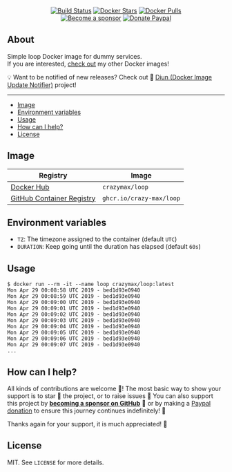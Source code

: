 <p align="center">
  <a href="https://github.com/crazy-max/docker-loop/actions?workflow=build"><img src="https://img.shields.io/github/workflow/status/crazy-max/docker-loop/build?label=build&logo=github&style=flat-square" alt="Build Status"></a>
  <a href="https://hub.docker.com/r/crazymax/loop/"><img src="https://img.shields.io/docker/stars/crazymax/loop.svg?style=flat-square&logo=docker" alt="Docker Stars"></a>
  <a href="https://hub.docker.com/r/crazymax/loop/"><img src="https://img.shields.io/docker/pulls/crazymax/loop.svg?style=flat-square&logo=docker" alt="Docker Pulls"></a>
  <br /><a href="https://github.com/sponsors/crazy-max"><img src="https://img.shields.io/badge/sponsor-crazy--max-181717.svg?logo=github&style=flat-square" alt="Become a sponsor"></a>
  <a href="https://www.paypal.me/crazyws"><img src="https://img.shields.io/badge/donate-paypal-00457c.svg?logo=paypal&style=flat-square" alt="Donate Paypal"></a>
</p>

## About

Simple loop Docker image for dummy services.<br />
If you are interested, [check out](https://hub.docker.com/r/crazymax/) my other Docker images!

💡 Want to be notified of new releases? Check out 🔔 [Diun (Docker Image Update Notifier)](https://github.com/crazy-max/diun) project!

___

* [Image](#image)
* [Environment variables](#environment-variables)
* [Usage](#usage)
* [How can I help?](#how-can-i-help)
* [License](#license)

## Image

| Registry                                                                                         | Image                           |
|--------------------------------------------------------------------------------------------------|---------------------------------|
| [Docker Hub](https://hub.docker.com/r/crazymax/loop/)                                            | `crazymax/loop`                 |
| [GitHub Container Registry](https://github.com/users/crazy-max/packages/container/package/loop)  | `ghcr.io/crazy-max/loop`        |

## Environment variables

* `TZ`: The timezone assigned to the container (default `UTC`)
* `DURATION`: Keep going until the duration has elapsed (default `60s`)

## Usage

```
$ docker run --rm -it --name loop crazymax/loop:latest
Mon Apr 29 00:08:58 UTC 2019 - bed1d93e0940
Mon Apr 29 00:08:59 UTC 2019 - bed1d93e0940
Mon Apr 29 00:09:00 UTC 2019 - bed1d93e0940
Mon Apr 29 00:09:01 UTC 2019 - bed1d93e0940
Mon Apr 29 00:09:02 UTC 2019 - bed1d93e0940
Mon Apr 29 00:09:03 UTC 2019 - bed1d93e0940
Mon Apr 29 00:09:04 UTC 2019 - bed1d93e0940
Mon Apr 29 00:09:05 UTC 2019 - bed1d93e0940
Mon Apr 29 00:09:06 UTC 2019 - bed1d93e0940
Mon Apr 29 00:09:07 UTC 2019 - bed1d93e0940
...
```

## How can I help?

All kinds of contributions are welcome :raised_hands:! The most basic way to show your support is to star :star2:
the project, or to raise issues :speech_balloon: You can also support this project by
[**becoming a sponsor on GitHub**](https://github.com/sponsors/crazy-max) :clap: or by making
a [Paypal donation](https://www.paypal.me/crazyws) to ensure this journey continues indefinitely! :rocket:

Thanks again for your support, it is much appreciated! :pray:

## License

MIT. See `LICENSE` for more details.
